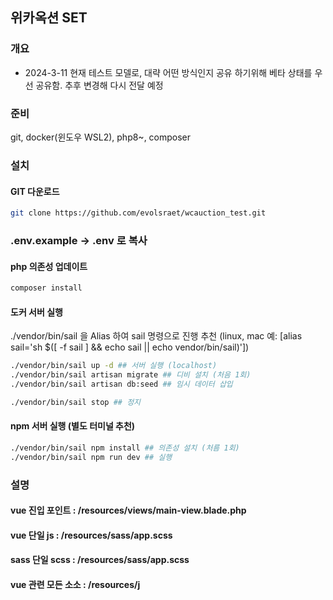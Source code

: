 ## 위카옥션 SET

### 개요

-   2024-3-11
    현재 테스트 모델로, 대략 어떤 방식인지 공유 하기위해 베타 상태를 우선 공유함.
    추후 변경해 다시 전달 예정

### 준비

git, docker(윈도우 WSL2), php8~, composer

### 설치

#### GIT 다운로드

```bash
git clone https://github.com/evolsraet/wcauction_test.git
```

### .env.example -> .env 로 복사

#### php 의존성 업데이트

```bash
composer install
```

#### 도커 서버 실행

./vendor/bin/sail 을 Alias 하여 sail 명령으로 진행 추천
(linux, mac 예: [alias sail='sh $([ -f sail ] && echo sail || echo vendor/bin/sail)'])

```bash
./vendor/bin/sail up -d ## 서버 실행 (localhost)
./vendor/bin/sail artisan migrate ## 디비 설치 (처음 1회)
./vendor/bin/sail artisan db:seed ## 임시 데이터 삽입
```

```bash
./vendor/bin/sail stop ## 정지
```

#### npm 서버 실행 (별도 터미널 추천)

```bash
./vendor/bin/sail npm install ## 의존성 설치 (처름 1회)
./vendor/bin/sail npm run dev ## 실행
```

### 설명

#### vue 진입 포인트 : /resources/views/main-view.blade.php

#### vue 단일 js : /resources/sass/app.scss

#### sass 단일 scss : /resources/sass/app.scss

#### vue 관련 모든 소소 : /resources/j
